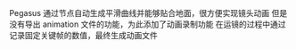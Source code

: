 Pegasus 通过节点自动生成平滑曲线并能够贴合地面，很方便实现镜头动画
但是没有导出 animation 文件的功能，为此添加了动画录制功能
在运镜的过程中通过记录固定关键帧的数值，最终生成动画文件
